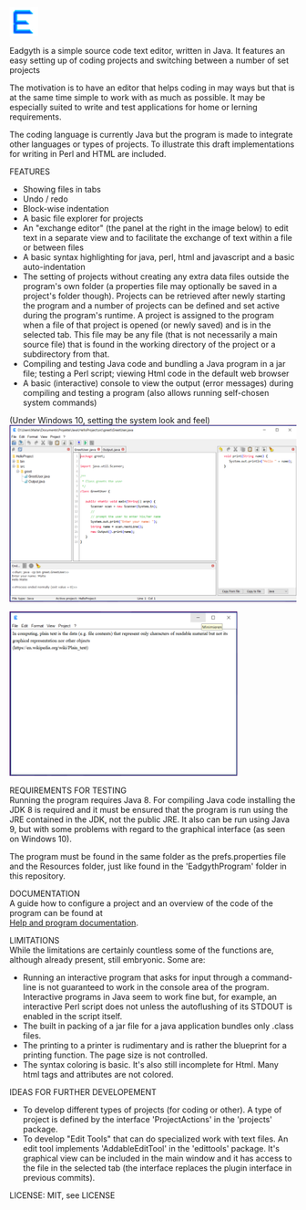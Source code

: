 <img src="images/EadgythIcon.png" width="50"/>
<p>Eadgyth is a simple source code text editor, written in Java. It features an easy setting
up of coding projects and switching between a number of set projects
<p>
The motivation is to have an editor that helps coding in may ways but that is at the
same time simple to work with as much as possible. It may be especially suited to write
and test applications for home or lerning requirements.
<p>
The coding language is currently Java but the program is made to integrate other languages
or types of projects. To illustrate this draft implementations for writing in Perl and HTML
are included.
<p>
FEATURES<br>
<ul>
   <li>Showing files in tabs</li>
   <li>Undo / redo</li>
   <li>Block-wise indentation</li>
   <li>A basic file explorer for projects</i>
   <li>An "exchange editor" (the panel at the right in the image below) to edit text in a
   separate view and to facilitate the exchange of text within a file or between files</li>
   <li>A basic syntax highlighting for java, perl, html and javascript and a basic
   auto-indentation</li>
   <li>The setting of projects without creating any extra data files outside the program's
   own folder (a properties file may optionally be saved in a project's folder though). Projects
   can be retrieved after newly starting the program and a number of projects can be defined
   and set active during the program's runtime. A project is assigned to the program when a file
   of that project is opened (or newly saved) and is in the selected tab. This file may be any
   file (that is not necessarily a main source file) that is found in the working directory
   of the project or a subdirectory from that.</li>
   <li>Compiling and testing Java code and bundling a Java program in a jar file; testing
   a Perl script; viewing Html code in the default web browser</li>
   <li>A basic (interactive) console to view the output (error messages) during compiling
   and testing a program (also allows running self-chosen system commands)</li>
</ul>
(Under Windows 10, setting the system look and feel)<br>
<img src="images/Windows10SystemLAF.png" width="550"/>
<p>
<img src="images/SimpleEditorView.png" width="400"/>
<p>
REQUIREMENTS FOR TESTING<br>
Running the program requires Java 8. For compiling Java code installing the JDK 8 is required
and it must be ensured that the program is run using the JRE contained in the JDK, not the
public JRE. It also can be run using Java 9, but with some problems with regard to the graphical
interface (as seen on Windows 10).
<p>
The program must be found in the same folder as the prefs.properties file and the Resources
folder, just like found in the 'EadgythProgram' folder in this repository.<p>
<p>
DOCUMENTATION<br>
A guide how to configure a project and an overview of the code of the program can be found at<br>
<a href="https://eadgyth.github.io/Programming-Editor/">
   Help and program documentation</a>.
<p>
LIMITATIONS<br>
While the limitations are certainly countless some of the functions are, although already present,
still embryonic. Some are:
<ul>
<li>Running an interactive program that asks for input through a command-line is not guaranteed
   to work in the console area of the program. Interactive programs in Java seem to work fine but,
   for example, an interactive Perl script does not unless the autoflushing of its STDOUT is enabled
   in the script itself.</li>
<li>The built in packing of a jar file for a java application bundles only .class files.</li>
<li>The printing to a printer is rudimentary and is rather the blueprint for a printing function.
    The page size is not controlled.</li>
<li>The syntax coloring is basic. It's also still incomplete for Html. Many html tags and attributes
    are not colored.</li>
</ul>
<p>
IDEAS FOR FURTHER DEVELOPEMENT<br>
<ul>
<li>To develop different types of projects (for coding or other). A type of project is defined by
   the interface 'ProjectActions' in the 'projects' package.</li>
<li>To develop "Edit Tools" that can do specialized work with text files. An edit tool implements
   'AddableEditTool' in the 'edittools' package. It's graphical view can be included in the main 
   window and it has access to the file in the selected tab (the interface replaces the plugin
   interface in previous commits).</li>
</ul>
<p>
LICENSE: MIT, see LICENSE<br>
